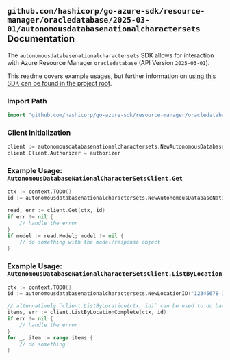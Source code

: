 
## `github.com/hashicorp/go-azure-sdk/resource-manager/oracledatabase/2025-03-01/autonomousdatabasenationalcharactersets` Documentation

The `autonomousdatabasenationalcharactersets` SDK allows for interaction with Azure Resource Manager `oracledatabase` (API Version `2025-03-01`).

This readme covers example usages, but further information on [using this SDK can be found in the project root](https://github.com/hashicorp/go-azure-sdk/tree/main/docs).

### Import Path

```go
import "github.com/hashicorp/go-azure-sdk/resource-manager/oracledatabase/2025-03-01/autonomousdatabasenationalcharactersets"
```


### Client Initialization

```go
client := autonomousdatabasenationalcharactersets.NewAutonomousDatabaseNationalCharacterSetsClientWithBaseURI("https://management.azure.com")
client.Client.Authorizer = authorizer
```


### Example Usage: `AutonomousDatabaseNationalCharacterSetsClient.Get`

```go
ctx := context.TODO()
id := autonomousdatabasenationalcharactersets.NewAutonomousDatabaseNationalCharacterSetID("12345678-1234-9876-4563-123456789012", "locationName", "autonomousDatabaseNationalCharacterSetName")

read, err := client.Get(ctx, id)
if err != nil {
	// handle the error
}
if model := read.Model; model != nil {
	// do something with the model/response object
}
```


### Example Usage: `AutonomousDatabaseNationalCharacterSetsClient.ListByLocation`

```go
ctx := context.TODO()
id := autonomousdatabasenationalcharactersets.NewLocationID("12345678-1234-9876-4563-123456789012", "locationName")

// alternatively `client.ListByLocation(ctx, id)` can be used to do batched pagination
items, err := client.ListByLocationComplete(ctx, id)
if err != nil {
	// handle the error
}
for _, item := range items {
	// do something
}
```
